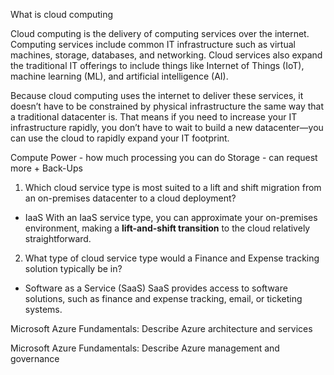 What is cloud computing

Cloud computing is the delivery of computing services over the internet. Computing services include common IT infrastructure such as virtual machines, storage, databases, and networking. Cloud services also expand the traditional IT offerings to include things like Internet of Things (IoT), machine learning (ML), and artificial intelligence (AI).

Because cloud computing uses the internet to deliver these services, it doesn’t have to be constrained by physical infrastructure the same way that a traditional datacenter is. That means if you need to increase your IT infrastructure rapidly, you don’t have to wait to build a new datacenter—you can use the cloud to rapidly expand your IT footprint.

Compute Power - how much processing you can do
Storage - can request more + Back-Ups

1. Which cloud service type is most suited to a lift and shift migration from an on-premises datacenter to a cloud deployment? 
- IaaS
With an IaaS service type, you can approximate your on-premises environment, making a **lift-and-shift transition** to the cloud relatively straightforward.


2. What type of cloud service type would a Finance and Expense tracking solution typically be in? 

- Software as a Service (SaaS)
SaaS provides access to software solutions, such as finance and expense tracking, email, or ticketing systems.

Microsoft Azure Fundamentals: Describe Azure architecture and services

Microsoft Azure Fundamentals: Describe Azure management and governance


